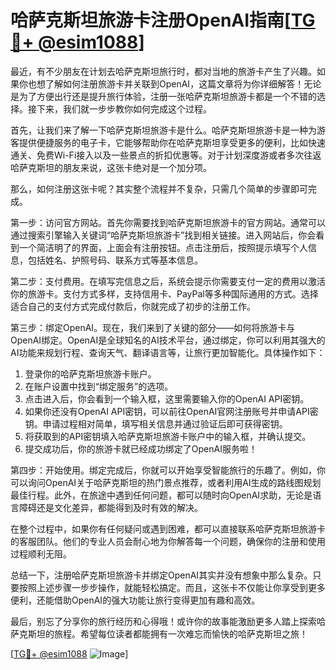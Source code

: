 # 哈萨克斯坦旅游卡注册OpenAI指南[[TG💪+ @esim1088](https://t.me/s/esim1088)]

最近，有不少朋友在计划去哈萨克斯坦旅行时，都对当地的旅游卡产生了兴趣。如果你也想了解如何注册旅游卡并关联到OpenAI，这篇文章将为你详细解答！无论是为了方便出行还是提升旅行体验，注册一张哈萨克斯坦旅游卡都是一个不错的选择。接下来，我们就一步步教你如何完成这个过程。

首先，让我们来了解一下哈萨克斯坦旅游卡是什么。哈萨克斯坦旅游卡是一种为游客提供便捷服务的电子卡，它能够帮助你在哈萨克斯坦享受更多的便利，比如快速通关、免费Wi-Fi接入以及一些景点的折扣优惠等。对于计划深度游或者多次往返哈萨克斯坦的朋友来说，这张卡绝对是一个加分项。

那么，如何注册这张卡呢？其实整个流程并不复杂，只需几个简单的步骤即可完成。

第一步：访问官方网站。首先你需要找到哈萨克斯坦旅游卡的官方网站。通常可以通过搜索引擎输入关键词“哈萨克斯坦旅游卡”找到相关链接。进入网站后，你会看到一个简洁明了的界面，上面会有注册按钮。点击注册后，按照提示填写个人信息，包括姓名、护照号码、联系方式等基本信息。

第二步：支付费用。在填写完信息之后，系统会提示你需要支付一定的费用以激活你的旅游卡。支付方式多样，支持信用卡、PayPal等多种国际通用的方式。选择适合自己的支付方式完成付款后，你就完成了初步的注册工作。

第三步：绑定OpenAI。现在，我们来到了关键的部分——如何将旅游卡与OpenAI绑定。OpenAI是全球知名的AI技术平台，通过绑定，你可以利用其强大的AI功能来规划行程、查询天气、翻译语言等，让旅行更加智能化。具体操作如下：

1. 登录你的哈萨克斯坦旅游卡账户。
2. 在账户设置中找到“绑定服务”的选项。
3. 点击进入后，你会看到一个输入框，这里需要输入你的OpenAI API密钥。
4. 如果你还没有OpenAI API密钥，可以前往OpenAI官网注册账号并申请API密钥。申请过程相对简单，填写相关信息并通过验证后即可获得密钥。
5. 将获取到的API密钥填入哈萨克斯坦旅游卡账户中的输入框，并确认提交。
6. 提交成功后，你的旅游卡就已经成功绑定了OpenAI服务啦！

第四步：开始使用。绑定完成后，你就可以开始享受智能旅行的乐趣了。例如，你可以询问OpenAI关于哈萨克斯坦的热门景点推荐，或者利用AI生成的路线图规划最佳行程。此外，在旅途中遇到任何问题，都可以随时向OpenAI求助，无论是语言障碍还是文化差异，都能得到及时有效的解决。

在整个过程中，如果你有任何疑问或遇到困难，都可以直接联系哈萨克斯坦旅游卡的客服团队。他们的专业人员会耐心地为你解答每一个问题，确保你的注册和使用过程顺利无阻。

总结一下，注册哈萨克斯坦旅游卡并绑定OpenAI其实并没有想象中那么复杂。只要按照上述步骤一步步操作，就能轻松搞定。而且，这张卡不仅能让你享受到更多便利，还能借助OpenAI的强大功能让旅行变得更加有趣和高效。

最后，别忘了分享你的旅行经历和心得哦！或许你的故事能激励更多人踏上探索哈萨克斯坦的旅程。希望每位读者都能拥有一次难忘而愉快的哈萨克斯坦之旅！

[[TG💪+ @esim1088](https://t.me/s/esim1088) ![Image](https://i.postimg.cc/4NQfJmqS/Snipaste-2025-05-13-00-14-12.png)]